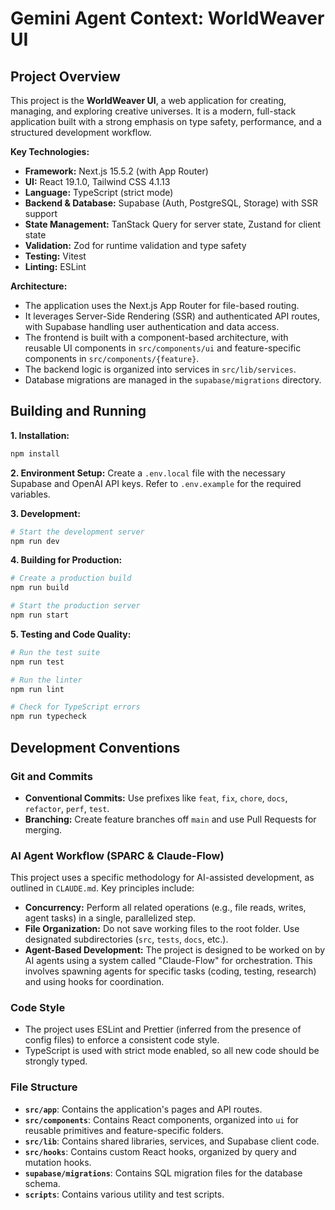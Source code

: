 

# Gemini Agent Context: WorldWeaver UI

## Project Overview

This project is the **WorldWeaver UI**, a web application for creating, managing, and exploring creative universes. It is a modern, full-stack application built with a strong emphasis on type safety, performance, and a structured development workflow.

**Key Technologies:**
- **Framework:** Next.js 15.5.2 (with App Router)
- **UI:** React 19.1.0, Tailwind CSS 4.1.13
- **Language:** TypeScript (strict mode)
- **Backend & Database:** Supabase (Auth, PostgreSQL, Storage) with SSR support
- **State Management:** TanStack Query for server state, Zustand for client state
- **Validation:** Zod for runtime validation and type safety
- **Testing:** Vitest
- **Linting:** ESLint

**Architecture:**
- The application uses the Next.js App Router for file-based routing.
- It leverages Server-Side Rendering (SSR) and authenticated API routes, with Supabase handling user authentication and data access.
- The frontend is built with a component-based architecture, with reusable UI components in `src/components/ui` and feature-specific components in `src/components/{feature}`.
- The backend logic is organized into services in `src/lib/services`.
- Database migrations are managed in the `supabase/migrations` directory.

## Building and Running

**1. Installation:**
```bash
npm install
```

**2. Environment Setup:**
Create a `.env.local` file with the necessary Supabase and OpenAI API keys. Refer to `.env.example` for the required variables.

**3. Development:**
```bash
# Start the development server
npm run dev
```

**4. Building for Production:**
```bash
# Create a production build
npm run build

# Start the production server
npm run start
```

**5. Testing and Code Quality:**
```bash
# Run the test suite
npm run test

# Run the linter
npm run lint

# Check for TypeScript errors
npm run typecheck
```

## Development Conventions

### Git and Commits
- **Conventional Commits:** Use prefixes like `feat`, `fix`, `chore`, `docs`, `refactor`, `perf`, `test`.
- **Branching:** Create feature branches off `main` and use Pull Requests for merging.

### AI Agent Workflow (SPARC & Claude-Flow)
This project uses a specific methodology for AI-assisted development, as outlined in `CLAUDE.md`. Key principles include:
- **Concurrency:** Perform all related operations (e.g., file reads, writes, agent tasks) in a single, parallelized step.
- **File Organization:** Do not save working files to the root folder. Use designated subdirectories (`src`, `tests`, `docs`, etc.).
- **Agent-Based Development:** The project is designed to be worked on by AI agents using a system called "Claude-Flow" for orchestration. This involves spawning agents for specific tasks (coding, testing, research) and using hooks for coordination.

### Code Style
- The project uses ESLint and Prettier (inferred from the presence of config files) to enforce a consistent code style.
- TypeScript is used with strict mode enabled, so all new code should be strongly typed.

### File Structure
- **`src/app`**: Contains the application's pages and API routes.
- **`src/components`**: Contains React components, organized into `ui` for reusable primitives and feature-specific folders.
- **`src/lib`**: Contains shared libraries, services, and Supabase client code.
- **`src/hooks`**: Contains custom React hooks, organized by query and mutation hooks.
- **`supabase/migrations`**: Contains SQL migration files for the database schema.
- **`scripts`**: Contains various utility and test scripts.
